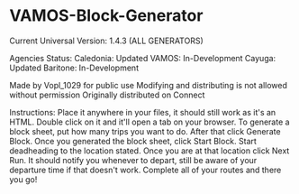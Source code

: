 # VAMOS-Block-Generator

Current Universal Version: 1.4.3 (ALL GENERATORS)

Agencies Status:
Caledonia: Updated
VAMOS: In-Development
Cayuga: Updated
Baritone: In-Development

Made by Vopl_1029 for public use
Modifying and distributing is not allowed without permission
Originally distributed on Connect

Instructions: Place it anywhere in your files, it should still work as it's an HTML. Double click on it and it'll open a tab on your browser. To generate a block sheet, put how many trips you want to do. After that click Generate Block. Once you generated the block sheet, click Start Block. Start deadheading to the location stated. Once you are at that location click Next Run. It should notify you whenever to depart, still be aware of your departure time if that doesn't work. Complete all of your routes and there you go!
